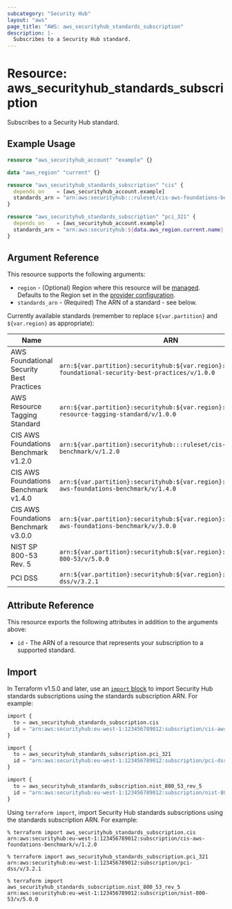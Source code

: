 ```yaml
---
subcategory: "Security Hub"
layout: "aws"
page_title: "AWS: aws_securityhub_standards_subscription"
description: |-
  Subscribes to a Security Hub standard.
---
```


# Resource: aws_securityhub_standards_subscription

Subscribes to a Security Hub standard.

## Example Usage

```terraform
resource "aws_securityhub_account" "example" {}

data "aws_region" "current" {}

resource "aws_securityhub_standards_subscription" "cis" {
  depends_on    = [aws_securityhub_account.example]
  standards_arn = "arn:aws:securityhub:::ruleset/cis-aws-foundations-benchmark/v/1.2.0"
}

resource "aws_securityhub_standards_subscription" "pci_321" {
  depends_on    = [aws_securityhub_account.example]
  standards_arn = "arn:aws:securityhub:${data.aws_region.current.name}::standards/pci-dss/v/3.2.1"
}
```

## Argument Reference

This resource supports the following arguments:

* `region` - (Optional) Region where this resource will be [managed](https://docs.aws.amazon.com/general/latest/gr/rande.html#regional-endpoints). Defaults to the Region set in the [provider configuration](https://registry.terraform.io/providers/hashicorp/aws/latest/docs#aws-configuration-reference).
* `standards_arn` - (Required) The ARN of a standard - see below.

Currently available standards (remember to replace `${var.partition}` and `${var.region}` as appropriate):

| Name                                     | ARN                                                                                                          |
|------------------------------------------|--------------------------------------------------------------------------------------------------------------|
| AWS Foundational Security Best Practices | `arn:${var.partition}:securityhub:${var.region}::standards/aws-foundational-security-best-practices/v/1.0.0` |
| AWS Resource Tagging Standard            | `arn:${var.partition}:securityhub:${var.region}::standards/aws-resource-tagging-standard/v/1.0.0`            |
| CIS AWS Foundations Benchmark v1.2.0     | `arn:${var.partition}:securityhub:::ruleset/cis-aws-foundations-benchmark/v/1.2.0`                           |
| CIS AWS Foundations Benchmark v1.4.0     | `arn:${var.partition}:securityhub:${var.region}::standards/cis-aws-foundations-benchmark/v/1.4.0`            |
| CIS AWS Foundations Benchmark v3.0.0     | `arn:${var.partition}:securityhub:${var.region}::standards/cis-aws-foundations-benchmark/v/3.0.0`            |
| NIST SP 800-53 Rev. 5                    | `arn:${var.partition}:securityhub:${var.region}::standards/nist-800-53/v/5.0.0`                              |
| PCI DSS                                  | `arn:${var.partition}:securityhub:${var.region}::standards/pci-dss/v/3.2.1`                                  |

## Attribute Reference

This resource exports the following attributes in addition to the arguments above:

* `id` - The ARN of a resource that represents your subscription to a supported standard.

## Import

In Terraform v1.5.0 and later, use an [`import` block](https://developer.hashicorp.com/terraform/language/import) to import Security Hub standards subscriptions using the standards subscription ARN. For example:

```terraform
import {
  to = aws_securityhub_standards_subscription.cis
  id = "arn:aws:securityhub:eu-west-1:123456789012:subscription/cis-aws-foundations-benchmark/v/1.2.0"
}
```

```terraform
import {
  to = aws_securityhub_standards_subscription.pci_321
  id = "arn:aws:securityhub:eu-west-1:123456789012:subscription/pci-dss/v/3.2.1"
}
```

```terraform
import {
  to = aws_securityhub_standards_subscription.nist_800_53_rev_5
  id = "arn:aws:securityhub:eu-west-1:123456789012:subscription/nist-800-53/v/5.0.0"
}
```

Using `terraform import`, import Security Hub standards subscriptions using the standards subscription ARN. For example:

```console
% terraform import aws_securityhub_standards_subscription.cis arn:aws:securityhub:eu-west-1:123456789012:subscription/cis-aws-foundations-benchmark/v/1.2.0
```

```console
% terraform import aws_securityhub_standards_subscription.pci_321 arn:aws:securityhub:eu-west-1:123456789012:subscription/pci-dss/v/3.2.1
```

```console
% terraform import aws_securityhub_standards_subscription.nist_800_53_rev_5 arn:aws:securityhub:eu-west-1:123456789012:subscription/nist-800-53/v/5.0.0
```
